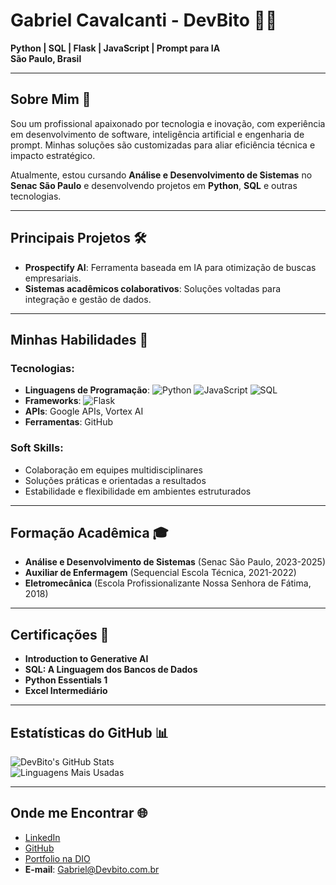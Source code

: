 # Gabriel Cavalcanti - DevBito 👨‍💻

**Python | SQL | Flask | JavaScript | Prompt para IA**  
**São Paulo, Brasil**

---

## Sobre Mim 🚀

Sou um profissional apaixonado por tecnologia e inovação, com experiência em desenvolvimento de software, inteligência artificial e engenharia de prompt. Minhas soluções são customizadas para aliar eficiência técnica e impacto estratégico.

Atualmente, estou cursando **Análise e Desenvolvimento de Sistemas** no **Senac São Paulo** e desenvolvendo projetos em **Python**, **SQL** e outras tecnologias.

---

## Principais Projetos 🛠️

- **Prospectify AI**: Ferramenta baseada em IA para otimização de buscas empresariais.
- **Sistemas acadêmicos colaborativos**: Soluções voltadas para integração e gestão de dados.

---

## Minhas Habilidades 🌟

### Tecnologias:
- **Linguagens de Programação**: ![Python](https://img.shields.io/badge/-Python-3776AB?style=flat&logo=python&logoColor=white) ![JavaScript](https://img.shields.io/badge/-JavaScript-F7DF1E?style=flat&logo=javascript&logoColor=black) ![SQL](https://img.shields.io/badge/-SQL-4479A1?style=flat&logo=mysql&logoColor=white)  
- **Frameworks**: ![Flask](https://img.shields.io/badge/-Flask-000000?style=flat&logo=flask&logoColor=white)  
- **APIs**: Google APIs, Vortex AI  
- **Ferramentas**: GitHub  

### Soft Skills:
- Colaboração em equipes multidisciplinares
- Soluções práticas e orientadas a resultados
- Estabilidade e flexibilidade em ambientes estruturados

---

## Formação Acadêmica 🎓

- **Análise e Desenvolvimento de Sistemas** (Senac São Paulo, 2023-2025)
- **Auxiliar de Enfermagem** (Sequencial Escola Técnica, 2021-2022)
- **Eletromecânica** (Escola Profissionalizante Nossa Senhora de Fátima, 2018)

---

## Certificações 📜

- **Introduction to Generative AI**
- **SQL: A Linguagem dos Bancos de Dados**
- **Python Essentials 1**
- **Excel Intermediário**

---

## Estatísticas do GitHub 📊

![DevBito's GitHub Stats](https://github-readme-stats.vercel.app/api?username=DevBito&show_icons=true&theme=radical)  
![Linguagens Mais Usadas](https://github-readme-stats.vercel.app/api/top-langs/?username=DevBito&layout=compact&theme=radical)

---

## Onde me Encontrar 🌐

- [LinkedIn](https://www.linkedin.com/in/gabriel-a837921a3)  
- [GitHub](https://github.com/DevBito)  
- [Portfolio na DIO](https://www.dio.me/users/gabrielgc765)  
- **E-mail**: Gabriel@Devbito.com.br
